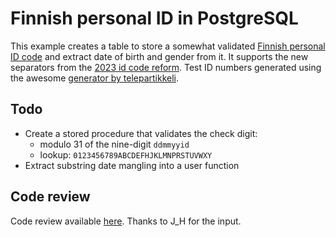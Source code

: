 # Finnish personal ID in PostgreSQL

This example creates a table to store a somewhat validated [Finnish personal ID code][id] and extract date of birth and gender from it. It
supports the new separators from the [2023 id code reform][reform]. Test ID numbers generated using the awesome [generator by
telepartikkeli][generator].

## Todo

- Create a stored procedure that validates the check digit:
  - modulo 31 of the nine-digit `ddmmyyid`
  - lookup: `0123456789ABCDEFHJKLMNPRSTUVWXY`
- Extract substring date mangling into a user function

## Code review

Code review available [here][review]. Thanks to J_H for the input.

[id]: https://dvv.fi/en/personal-identity-code
[reform]: https://dvv.fi/en/reform-of-personal-identity-code
[generator]: https://telepartikkeli.azurewebsites.net/tunnusgeneraattori
[review]: https://codereview.stackexchange.com/questions/292687/postgresql-generated-column-from-finnish-personal-identity-code
